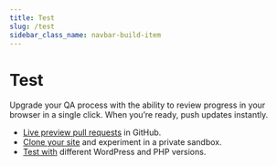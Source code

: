 ```yaml
---
title: Test
slug: /test
sidebar_class_name: navbar-build-item
---
```


# Test

Upgrade your QA process with the ability to review progress in your browser in a single click. When you’re ready, push updates instantly.

-   [Live preview pull requests](https://wptavern.com/preview-wordpress-core-pull-requests-with-playground#:~:text=Previewing%20WordPress%20Pull%20Requests%20requires,testing%20and%20team%20workflows%20difficult.) in GitHub.
-   [Clone your site](https://wordpress.org/plugins/playground/) and experiment in a private sandbox.
-   [Test with](https://youtu.be/dN_LaenY8bI?si=5dRv5CgUuQAunWIl) different WordPress and PHP versions.
